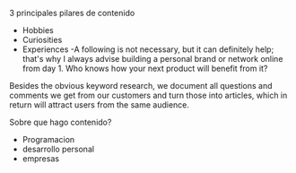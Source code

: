 3 principales pilares de contenido
- Hobbies
- Curiosities
- Experiences
-A following is not necessary, but it can definitely help; that's why I always advise building a personal brand or network online from day 1. Who knows how your next product will benefit from it?

Besides the obvious keyword research, we document all questions and comments we get from our customers and turn those into articles, which in return will attract users from the same audience.

Sobre que hago contenido?
- Programacion
- desarrollo personal
- empresas